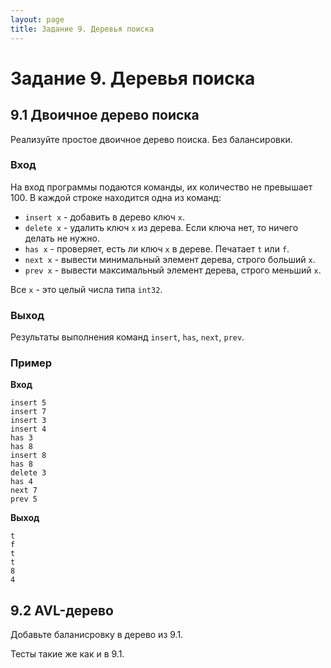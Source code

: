 ```yaml
---
layout: page
title: Задание 9. Деревья поиска
---
```


# Задание 9. Деревья поиска

## 9.1 Двоичное дерево поиска

Реализуйте простое двоичное дерево поиска. Без балансировки.

### Вход

На вход программы подаются команды, их количество не превышает 100. В каждой строке находится одна из команд:

- `insert x` - добавить в дерево ключ `x`.
- `delete x` - удалить ключ `x` из дерева. Если ключа нет, то ничего делать не нужно.
- `has x` - проверяет, есть ли ключ `x` в дереве. Печатает `t` или `f`.
- `next x` - вывести минимальный элемент дерева, строго больший `x`.
- `prev x` - вывести максимальный элемент дерева, строго меньший `x`.

Все `x` - это целый числа типа `int32`.

### Выход

Результаты выполнения команд `insert`, `has`, `next`, `prev`.

### Пример

**Вход**

```text
insert 5
insert 7
insert 3
insert 4
has 3
has 8
insert 8
has 8
delete 3
has 4
next 7
prev 5
```

**Выход**

```text
t
f
t
t
8
4
```

## 9.2 AVL-дерево

Добавьте баланисровку в дерево из 9.1.

Тесты такие же как и в 9.1.
